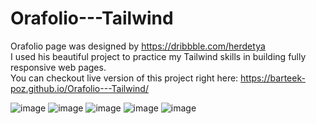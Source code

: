 # Orafolio---Tailwind
Orafolio page was designed by https://dribbble.com/herdetya <br>
I used his beautiful project to practice my Tailwind skills in building fully responsive web pages. <br>
You can checkout live version of this project right here: https://barteek-poz.github.io/Orafolio---Tailwind/

![image](https://github.com/barteek-poz/Orafolio---Tailwind/assets/109816351/9085a6e7-fd51-4d8b-93a3-3b6c1e9841ec)
![image](https://github.com/barteek-poz/Orafolio---Tailwind/assets/109816351/78817d1c-af49-4b69-b9a3-4a0c4e888d18)
![image](https://github.com/barteek-poz/Orafolio---Tailwind/assets/109816351/26f74260-5973-4dcd-b323-25220befcf65)
![image](https://github.com/barteek-poz/Orafolio---Tailwind/assets/109816351/b4aee3f1-bd03-48f5-972b-36f5bccf4b8c)
![image](https://github.com/barteek-poz/Orafolio---Tailwind/assets/109816351/acdeff8c-25c2-4f46-be73-d9ea6b17359d)





